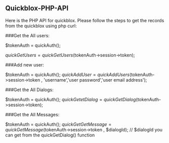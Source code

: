 ## Quickblox-PHP-API
Here is the PHP API for quickblox. Please follow the steps to get the records from the quickblox using php curl:

###Get the All users:

$tokenAuth = quickAuth();

$quickGetUsers = quickGetUsers($tokenAuth->session->token);


###Add new user:

$tokenAuth = quickAuth();
$quickAddUser = quickAddUsers($tokenAuth->session->token , 'username','user password','user email address');


###Get the All Dialogs:

$tokenAuth = quickAuth();
$quickGetetDialog = quickGetDialog($tokenAuth->session->token);


###Get the All Messages:

$tokenAuth = quickAuth();
$quickGetGetMessage = quickGetMessage($tokenAuth->session->token , $dialogId); // $dialogId you can get from the quickGetDialog() function

